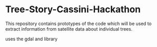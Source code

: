 # Tree-Story-Cassini-Hackathon

This repository contains prototypes of the code which will be used to extract information from satellite data about individual trees.

 uses the gdal and  library 
